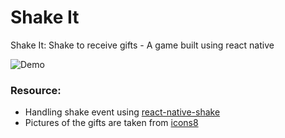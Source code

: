 # Shake It
Shake It: Shake to receive gifts - A game built using react native

![Demo](https://media.giphy.com/media/35eZJ3LB9OkZ0osd9H/giphy.gif)

### Resource:
- Handling shake event using [react-native-shake](https://www.npmjs.com/package/react-native-shake)
- Pictures of the gifts are taken from [icons8](https://icons8.com/)
